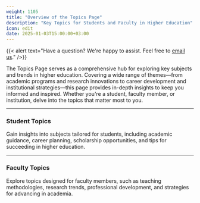 ```yaml
---
weight: 1105
title: "Overview of the Topics Page"
description: "Key Topics for Students and Faculty in Higher Education"
icon: edit
date: 2025-01-03T15:00:00+03:00
---
```


{{< alert text="Have a question? We're happy to assist. Feel free to [email us](mailto:support@highereduspot.com)." />}}

The Topics Page serves as a comprehensive hub for exploring key subjects and trends in higher education. Covering a wide range of themes—from academic programs and research innovations to career development and institutional strategies—this page provides in-depth insights to keep you informed and inspired. Whether you're a student, faculty member, or institution, delve into the topics that matter most to you.

---

### **Student Topics**

Gain insights into subjects tailored for students, including academic guidance, career planning, scholarship opportunities, and tips for succeeding in higher education.

---

### **Faculty Topics**

Explore topics designed for faculty members, such as teaching methodologies, research trends, professional development, and strategies for advancing in academia.